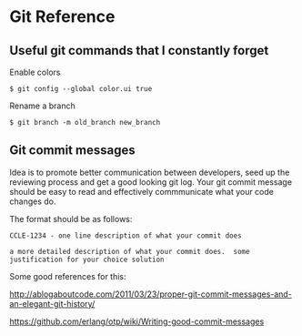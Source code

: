 Git Reference
=============

## Useful git commands that I constantly forget
Enable colors

    $ git config --global color.ui true

Rename a branch

    $ git branch -m old_branch new_branch

## Git commit messages

Idea is to promote better communication between developers, seed up the reviewing process and get a good looking git log.  Your git commit message should be easy to read and effectively commmunicate what your code changes do.  

The format should be as follows:

    CCLE-1234 - one line description of what your commit does 

    a more detailed description of what your commit does.  some justification for your choice solution

Some good references for this:

http://ablogaboutcode.com/2011/03/23/proper-git-commit-messages-and-an-elegant-git-history/

https://github.com/erlang/otp/wiki/Writing-good-commit-messages

